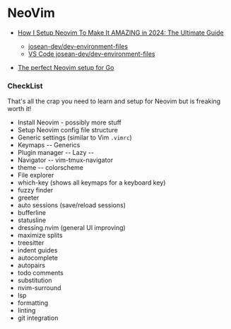 NeoVim
======


* [How I Setup Neovim To Make It AMAZING in 2024: The Ultimate Guide](https://www.youtube.com/watch?v=6pAG3BHurdM)
    * [josean-dev/dev-environment-files](https://github.com/josean-dev/dev-environment-files/tree/main)
    * [VS Code josean-dev/dev-environment-files](https://github.com/auth/github_editor?redirect=%2Fjosean-dev%2Fdev-environment-files%2Fblob%2Fmain%2F.config%2Fnvim%2Flua%2Fjosean%2Fplugins%2Finit.lua&requestId=37c20ea5-fdb2-4ebe-9d5e-93652dc34e4b)

* [The perfect Neovim setup for Go](https://www.youtube.com/watch?v=i04sSQjd-qo)


### CheckList

That's all the crap you need to learn and setup for Neovim but is freaking worth it!

* Install Neovim - possibly more stuff
* Setup Neovim config file structure
* Generic settings (similar to Vim `.vimrc`)
* Keymaps -- Generics
* Plugin manager -- Lazy -- 
* Navigator -- vim-tmux-navigator
* theme -- colorscheme
* File explorer
* which-key (shows all keymaps for a keyboard key)
* fuzzy finder
* greeter
* auto sessions (save/reload sessions)
* bufferline
* statusline
* dressing.nvim (general UI improving)
* maximize splits
* treesitter
* indent guides
* autocomplete
* autopairs
* todo comments
* substitution
* nvim-surround
* lsp 
* formatting
* linting
* git integration